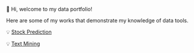 👋 Hi, welcome to my data portfolio!


Here are some of my works that demonstrate my knowledge of data tools.

💡 [Stock Prediction](https://github.com/LatikaMeelu/stock_price_prediction/blob/main/bigdatanalaytics.ipynb)

💡 [Text Mining](https://github.com/LatikaMeelu/text_mining/blob/main/textmining.ipynb)


